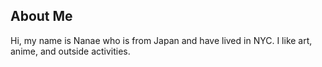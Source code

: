 ## About Me
Hi, my name is Nanae who is from Japan and have lived in NYC. I like art, anime, and outside activities.
